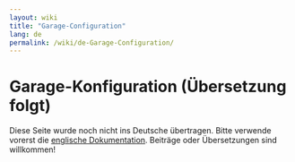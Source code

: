 ```yaml
---
layout: wiki
title: "Garage-Configuration"
lang: de
permalink: /wiki/de-Garage-Configuration/
---
```

# Garage-Konfiguration (Übersetzung folgt)

Diese Seite wurde noch nicht ins Deutsche übertragen.
Bitte verwende vorerst die [englische Dokumentation](./Garage-Configuration).
Beiträge oder Übersetzungen sind willkommen!
